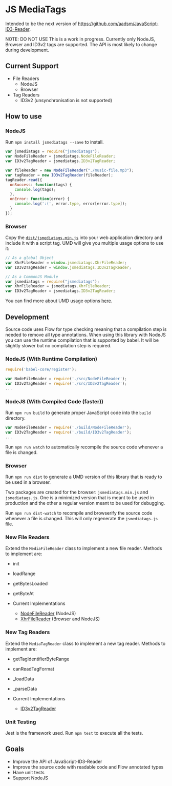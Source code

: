 # JS MediaTags

Intended to be the next version of https://github.com/aadsm/JavaScript-ID3-Reader.

NOTE: DO NOT USE
This is a work in progress. Currently only NodeJS, Browser and ID3v2 tags are supported. The API is most likely to change during development.

## Current Support

* File Readers
  * NodeJS
  * Browser
* Tag Readers
  * ID3v2 (unsynchronisation is not supported)

## How to use

### NodeJS

Run `npm install jsmediatags --save` to install.

```javascript
var jsmediatags = require("jsmediatags");
var NodeFileReader = jsmediatags.NodeFileReader;
var ID3v2TagReader = jsmediatags.ID3v2TagReader;

var fileReader = new NodeFileReader("./music-file.mp3");
var tagReader = new ID3v2TagReader(fileReader);
tagReader.read({
  onSuccess: function(tags) {
    console.log(tags);
  },
  onError: function(error) {
    console.log(':(', error.type, error[error.type]);
  }
});
```

### Browser

Copy the [`dist/jsmediatags.min.js`](https://github.com/aadsm/jsmediatags/blob/master/dist/jsmediatags.min.js) into your web application directory and include it with a script tag.
UMD will give you multiple usage options to use it:

```javascript
// As a global Object
var XhrFileReader = window.jsmediatags.XhrFileReader;
var ID3v2TagReader = window.jsmediatags.ID3v2TagReader;

// As a CommonJS Module
var jsmediatags = require("jsmediatags");
var XhrFileReader = jsmediatags.XhrFileReader;
var ID3v2TagReader = jsmediatags.ID3v2TagReader;
```

You can find more about UMD usage options [here](http://www.forbeslindesay.co.uk/post/46324645400/standalone-browserify-builds).

## Development

Source code uses Flow for type checking meaning that a compilation step is needed to remove all type annotations.
When using this library with NodeJS you can use the runtime compilation that is supported by babel. It will be slightly slower but no compilation step is required.

### NodeJS (With Runtime Compilation)

```javascript
require('babel-core/register');

var NodeFileReader = require('./src/NodeFileReader');
var ID3v2TagReader = require('./src/ID3v2TagReader');
...
```

### NodeJS (With Compiled Code (faster))

Run `npm run build` to generate proper JavaScript code into the `build` directory.

```javascript
var NodeFileReader = require('./build/NodeFileReader');
var ID3v2TagReader = require('./build/ID3v2TagReader');
...
```

Run `npm run watch` to automatically recompile the source code whenever a file is changed.

### Browser

Run `npm run dist` to generate a UMD version of this library that is ready to be used in a browser.

Two packages are created for the browser: `jsmediatags.min.js` and `jsmediatags.js`. One is a minimized version that is meant to be used in production and the other a regular version meant to be used for debugging.

Run `npm run dist-watch` to recompile and browserify the source code whenever a file is changed. This will only regenerate the `jsmediatags.js` file.

### New File Readers

Extend the `MediaFileReader` class to implement a new file reader. Methods to implement are:

* init
* loadRange
* getBytesLoaded
* getByteAt

* Current Implementations
  * [NodeFileReader](https://github.com/aadsm/jsmediatags/blob/master/src/NodeFileReader.js) (NodeJS)
  * [XhrFileReader](https://github.com/aadsm/jsmediatags/blob/master/src/XhrFileReader.js) (Browser and NodeJS)

### New Tag Readers

Extend the `MediaTagReader` class to implement a new tag reader. Methods to implement are:

* getTagIdentifierByteRange
* canReadTagFormat
* \_loadData
* \_parseData

* Current Implementations
  * [ID3v2TagReader](https://github.com/aadsm/jsmediatags/blob/master/src/ID3v2TagReader.js)

### Unit Testing

Jest is the framework used. Run `npm test` to execute all the tests.

## Goals

* Improve the API of JavaScript-ID3-Reader
* Improve the source code with readable code and Flow annotated types
* Have unit tests
* Support NodeJS

